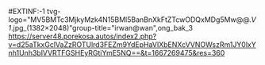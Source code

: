 #EXTINF:-1 tvg-logo="MV5BMTc3MjkyMzk4N15BMl5BanBnXkFtZTcwODQxMDg5Mw@@._V1_.jpg_(1382×2048)"group-title="irwan@wan",ong_bak_3
https://server48.porekosa.autos/index2.php?v=d25aTkxGclVaZzROTUlrd3FEZm9YdEpHaVlXbENXcVVNOWszRm1JY0lxYnh1Unh3blVVRTFGSHEyRGtiYmE5NQ==&t=1667269475&res=360
